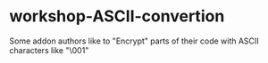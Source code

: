 # workshop-ASCII-convertion
Some addon authors like to "Encrypt" parts of their code with ASCII characters like "\001"
